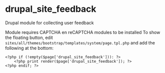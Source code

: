 # drupal_site_feedback
Drupal module for collecting user feedback

Module requires CAPTCHA en reCAPTCHA modules to be installed
To show the floating button, edit `sites/all/themes/bootstrap/templates/system/page.tpl.php` and add the following at the bottom:

```
<?php if (!empty($page['drupal_site_feedback'])): ?>
    <?php print render($page['drupal_site_feedback']); ?>
<?php endif; ?>
```
